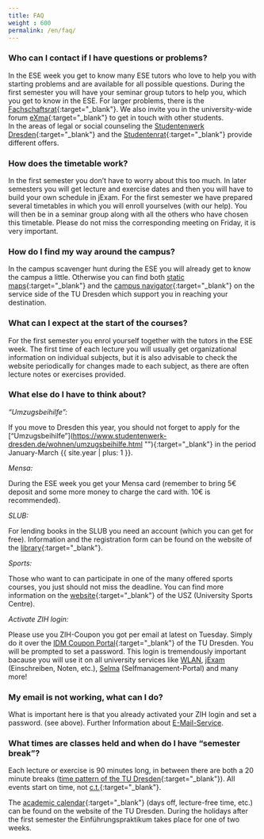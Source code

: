 ```yaml
---
title: FAQ
weight : 600
permalink: /en/faq/
---
```


### Who can I contact if I have questions or problems?

In the ESE week you get to know many ESE tutors who love to help you with starting problems and are available for all possible questions. During the first semester you will have your seminar group tutors to help you, which you get to know in the ESE. For larger problems, there is the [Fachschaftsrat](https://ifsr.de "FSR"){:target="_blank"}. We also invite you in the university-wide forum [eXma](https://exmatrikulationsamt.de/ "exma"){:target="_blank"} to get in touch with other students.  
In the areas of legal or social counseling the [Studentenwerk Dresden](https://www.studentenwerk-dresden.de/english/soziales/ "Studentenwerk Dresden"){:target="_blank"} and the [Studentenrat](https://www.stura.tu-dresden.de/beratung "StuRa"){:target="_blank"} provide different offers.

### How does the timetable work?

In the first semester you don’t have to worry about this too much. In later semesters you will get lecture and exercise dates and then you will have to build your own schedule in jExam. For the first semester we have prepared several timetables in which you will enroll yourselves (with our help). You will then be in a seminar group along with all the others who have chosen this timetable. Please do not miss the corresponding meeting on Friday, it is very important.

### How do I find my way around the campus?

In the campus scavenger hunt during the ESE you will already get to know the campus a little. Otherwise you can find both [static maps](https://tu-dresden.de/service/lageplaene "static maps"){:target="_blank"} and the [campus navigator](https://navigator.tu-dresden.de/ "campus navigator"){:target="_blank"} on the service side of the TU Dresden which support you in reaching your destination.

### What can I expect at the start of the courses?

For the first semester you enrol yourself together with the tutors in the ESE week. The first time of each lecture you will usually get organizational information on individual subjects, but it is also advisable to check the website periodically for changes made to each subject, as there are often lecture notes or exercises provided.

### What else do I have to think about?

_“Umzugsbeihilfe”:_

If you move to Dresden this year, you should not forget to apply for the [“Umzugsbeihilfe”](https://www.studentenwerk-dresden.de/wohnen/umzugsbeihilfe.html "\"){:target="_blank"} in the period January-March {{ site.year | plus: 1 }}.

_Mensa:_

During the ESE week you get your Mensa card (remember to bring 5€ deposit and some more money to charge the card with. 10€ is recommended).

_SLUB:_

For lending books in the SLUB you need an account (which you can get for free). Information and the registration form can be found on the website of the [library](https://www.slub-dresden.de/service/anmelden/ "library"){:target="_blank"}.

_Sports:_

Those who want to can participate in one of the many offered sports courses, you just should not miss the deadline. You can find more information on the [website](https://tu-dresden.de/die_tu_dresden/zentrale_einrichtungen/usz){:target="_blank"} of the USZ (University Sports Centre).

_Activate ZIH login:_

Please use you ZIH-Coupon you got per email at latest on Tuesday. Simply do it over the [IDM Coupon Portal](https://idm-coupon.tu-dresden.de/){:target="_blank"} of the TU Dresden. You will be prompted to set a password. This login is tremendously important bacause you will use it on all university services like [WLAN](https://tu-dresden.de/die_tu_dresden/zentrale_einrichtungen/zih/dienste/arbeitsumgebung/zugang_datennetz), [jExam](https://jexam.inf.tu-dresden.de/) (Einschreiben, Noten, etc.), [Selma](https://selma.tu-dresden.de/) (Selfmanagement-Portal) and many more!

### My email is not working, what can I do?

What is important here is that you already activated your ZIH login and set a password. (see above). Further Information about [E-Mail-Service](https://tu-dresden.de/die_tu_dresden/zentrale_einrichtungen/zih/dienste/arbeitsumgebung/e_mail).

### What times are classes held and when do I have “semester break”?

Each lecture or exercise is 90 minutes long, in between there are both a 20 minute breaks ([time pattern of the TU Dresden](https://tu-dresden.de/studium/organisation/vorlesungsverzeichnis/zeitraster/document_view?set_language=en "time pattern of the TU Dresden"){:target="_blank"}). All events start on time, not [c.t.](https://en.wikipedia.org/wiki/Academic_quarter_(class_timing) "cum tempore"){:target="_blank"}.

The [academic calendar](https://tu-dresden.de/studium/organisation/studienjahresablauf/index_html/document_view?set_language=en){:target="_blank"} (days off, lecture-free time, etc.) can be found on the website of the TU Dresden. During the holidays after the first semester the Einführungspraktikum takes place for one of two weeks.
